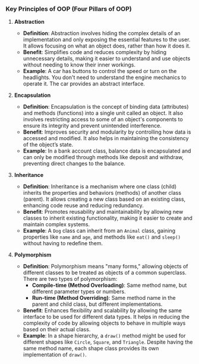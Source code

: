### **Key Principles of OOP (Four Pillars of OOP)**

1. **Abstraction**
    
    - **Definition**: Abstraction involves hiding the complex details of an implementation and only exposing the essential features to the user. It allows focusing on what an object does, rather than how it does it.
    - **Benefit**: Simplifies code and reduces complexity by hiding unnecessary details, making it easier to understand and use objects without needing to know their inner workings.
    - **Example**: A car has buttons to control the speed or turn on the headlights. You don't need to understand the engine mechanics to operate it. The car provides an abstract interface.
2. **Encapsulation**
    
    - **Definition**: Encapsulation is the concept of binding data (attributes) and methods (functions) into a single unit called an object. It also involves restricting access to some of an object's components to ensure its integrity and prevent unintended interference.
    - **Benefit**: Improves security and modularity by controlling how data is accessed and modified. It also helps in maintaining the consistency of the object’s state.
    - **Example**: In a bank account class, balance data is encapsulated and can only be modified through methods like deposit and withdraw, preventing direct changes to the balance.
3. **Inheritance**
    
    - **Definition**: Inheritance is a mechanism where one class (child) inherits the properties and behaviors (methods) of another class (parent). It allows creating a new class based on an existing class, enhancing code reuse and reducing redundancy.
    - **Benefit**: Promotes reusability and maintainability by allowing new classes to inherit existing functionality, making it easier to create and maintain complex systems.
    - **Example**: A `Dog` class can inherit from an `Animal` class, gaining properties like `name` and `age`, and methods like `eat()` and `sleep()` without having to redefine them.
4. **Polymorphism**
    
    - **Definition**: Polymorphism means "many forms," allowing objects of different classes to be treated as objects of a common superclass. There are two types of polymorphism:
        - **Compile-time (Method Overloading)**: Same method name, but different parameter types or numbers.
        - **Run-time (Method Overriding)**: Same method name in the parent and child class, but different implementations.
    - **Benefit**: Enhances flexibility and scalability by allowing the same interface to be used for different data types. It helps in reducing the complexity of code by allowing objects to behave in multiple ways based on their actual class.
    - **Example**: In a shape hierarchy, a `draw()` method might be used for different shapes like `Circle`, `Square`, and `Triangle`. Despite having the same method name, each shape class provides its own implementation of `draw()`.